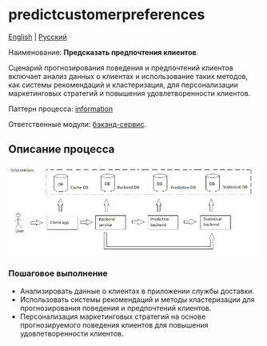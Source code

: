 # predictcustomerpreferences

[English](predictcustomerpreferences.md) | [Русский](predictcustomerpreferences.ru.md)

Наименование: **Предсказать предпочтения клиентов**.

Сценарий прогнозирования поведения и предпочтений клиентов включает анализ данных о клиентах и использование таких методов, как системы рекомендаций и кластеризация, для персонализации маркетинговых стратегий и повышения удовлетворенности клиентов.

Паттерн процесса: [information](../../processpatterns/information.md)

Ответственные модули: [бэкэнд-сервис](../../backend/predictivebackend.md).

## Описание процесса

![information_overall](../../img/information_overall.png)

### Пошаговое выполнение

- Анализировать данные о клиентах в приложении службы доставки.
- Использовать системы рекомендаций и методы кластеризации для прогнозирования поведения и предпочтений клиентов.
- Персонализация маркетинговых стратегий на основе прогнозируемого поведения клиентов для повышения удовлетворенности клиентов.

